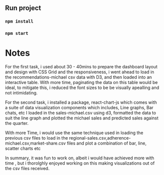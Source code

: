 ## Run project

### `npm install`
### `npm start`

# Notes

For the first task, i used about 30 - 40mins to prepare the dashboard layout and design with CSS Grid and the responsiveness, i went ahead to load in the recommendations-michael csv data with D3, and then loaded into an interactive table.
With more time, paginating the data on this table would be ideal, to mitigate this, i reduced the font sizes to be be visually apealling and not intimidating.

For the second task, i installed a package, react-chart-js which comes with a suite of data visualization components which includes, Line graphs, Bar chats, etc
I loaded in the sales-michael.csv using d3, formatted the data to suit the line graph and plotted the michael sales and predicted sales against the quarter.

With more Time, i would use the same technique used in loading the previous csv files to load in the regional-sales.csv,adherence-michael.csv,market-share.csv files and plot a combination of bar, line, scatter charts etc

In summary, it was fun to work on, albeit i would have achieved more with time , but i thorolghly enjoyed working on this making visualizations out of the csv files received.
